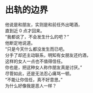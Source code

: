 # 出轨的边界

他说是和朋友，实则是和前任外出喝酒，\
直到近 0 点才回来。\
“我都说了，不会发生什么的吧？”\
他断定地说道。\
“只是今天什么都没发生而已吧。\
分手了却还主动联系，明知有女朋友还约酒，\
这样的女人一点也不值得信任。\
你也是，把这种女人称作朋友真是讨厌。”\
尽管如此，还是无法忍心痛骂一顿。\
“不能让你信任，真不好意思。”\
为什么好像我是恶人一样？
